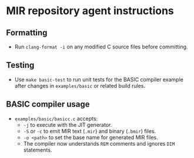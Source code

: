 # MIR repository agent instructions

## Formatting
- Run `clang-format -i` on any modified C source files before committing.

## Testing
- Use `make basic-test` to run unit tests for the BASIC compiler example after changes in `examples/basic` or related build rules.

## BASIC compiler usage
- `examples/basic/basicc.c` accepts:
  - `-j` to execute with the JIT generator.
  - `-S` or `-c` to emit MIR text (`.mir`) and binary (`.bmir`) files.
  - `-o <path>` to set the base name for generated MIR files.
  - The compiler now understands `REM` comments and ignores `DIM` statements.
